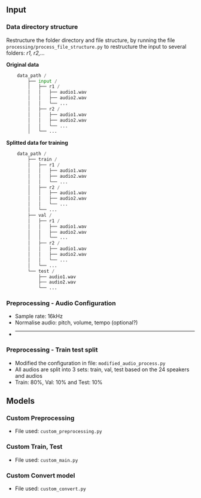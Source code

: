 ## Input

### Data directory structure

Restructure the folder directory and file structure, by running the file `processing/process_file_structure.py` to restructure the input to several folders: _r1, r2,..._

**Original data**

```python
    data_path /
        ├── input /
        │   ├── r1 /
        │   │   ├── audio1.wav
        │   │   ├── audio2.wav
        │   │   └── ...
        │   ├── r2 /
        │   │   ├── audio1.wav
        │   │   ├── audio2.wav
        │   │   └── ...
        │   └── ...
```

**Splitted data for training**

```python
    data_path /
        ├── train /
        │   ├── r1 /
        │   │   ├── audio1.wav
        │   │   ├── audio2.wav
        │   │   └── ...
        │   ├── r2 /
        │   │   ├── audio1.wav
        │   │   ├── audio2.wav
        │   │   └── ...
        │   └── ...
        ├── val /
        │   ├── r1 /
        │   │   ├── audio1.wav
        │   │   ├── audio2.wav
        │   │   └── ...
        │   ├── r2 /
        │   │   ├── audio1.wav
        │   │   ├── audio2.wav
        │   │   └── ...
        │   └── ...
        └── test /
            ├── audio1.wav
            ├── audio2.wav
            └── ...
```

### Preprocessing - Audio Configuration

- Sample rate: 16kHz
- Normalise audio: pitch, volume, tempo (optional?)
- ***

### Preprocessing - Train test split

- Modified the configuration in file: `modified_audio_process.py`
- All audios are split into 3 sets: train, val, test based on the 24 speakers and audios
- Train: 80%, Val: 10% and Test: 10%

## Models

### Custom Preprocessing

- File used: `custom_preprocessing.py`

### Custom Train, Test

- File used: `custom_main.py`

### Custom Convert model

- File used: `custom_convert.py`
